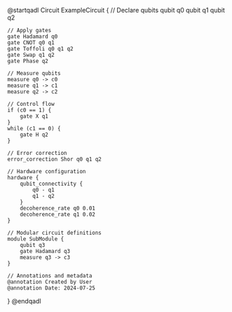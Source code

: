 @startqadl
Circuit ExampleCircuit {
    // Declare qubits
    qubit q0
    qubit q1
    qubit q2

    // Apply gates
    gate Hadamard q0
    gate CNOT q0 q1
    gate Toffoli q0 q1 q2
    gate Swap q1 q2
    gate Phase q2

    // Measure qubits
    measure q0 -> c0
    measure q1 -> c1
    measure q2 -> c2

    // Control flow
    if (c0 == 1) {
        gate X q1
    }
    while (c1 == 0) {
        gate H q2
    }

    // Error correction
    error_correction Shor q0 q1 q2

    // Hardware configuration
    hardware {
        qubit_connectivity {
            q0 - q1
            q1 - q2
        }
        decoherence_rate q0 0.01
        decoherence_rate q1 0.02
    }

    // Modular circuit definitions
    module SubModule {
        qubit q3
        gate Hadamard q3
        measure q3 -> c3
    }

    // Annotations and metadata
    @annotation Created by User
    @annotation Date: 2024-07-25
}
@endqadl

